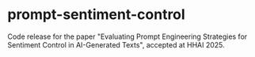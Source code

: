# prompt-sentiment-control
Code release for the paper "Evaluating Prompt Engineering Strategies for Sentiment Control in AI-Generated Texts", accepted at HHAI 2025.
